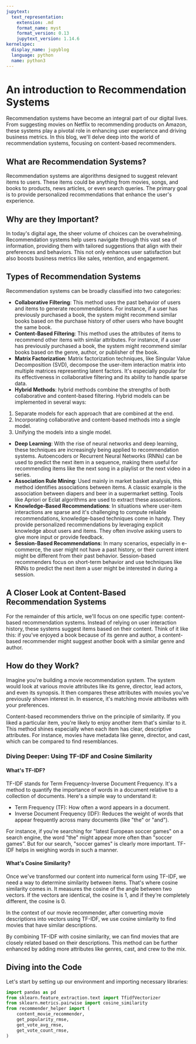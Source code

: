 ```yaml
---
jupytext:
  text_representation:
    extension: .md
    format_name: myst
    format_version: 0.13
    jupytext_version: 1.14.6
kernelspec:
  display_name: jupyblog
  language: python
  name: python3
---
```


# An introduction to Recommendation Systems

Recommendation systems have become an integral part of our digital lives. From suggesting movies on Netflix to recommending products on Amazon, these systems play a pivotal role in enhancing user experience and driving business metrics. In this blog, we'll delve deep into the world of recommendation systems, focusing on content-based recommenders.

## What are Recommendation Systems?

Recommendation systems are algorithms designed to suggest relevant items to users. These items could be anything from movies, songs, and books to products, news articles, or even search queries. The primary goal is to provide personalized recommendations that enhance the user's experience.

## Why are they Important?

In today's digital age, the sheer volume of choices can be overwhelming. Recommendation systems help users navigate through this vast sea of information, providing them with tailored suggestions that align with their preferences and behaviors. This not only enhances user satisfaction but also boosts business metrics like sales, retention, and engagement.

## Types of Recommendation Systems

Recommendation systems can be broadly classified into two categories:

* **Collaborative Filtering**: This method uses the past behavior of users and items to generate recommendations. For instance, if a user has previously purchased a book, the system might recommend similar books based on the purchase history of other users who have bought the same book.
* **Content-Based Filtering**: This method uses the attributes of items to recommend other items with similar attributes. For instance, if a user has previously purchased a book, the system might recommend similar books based on the genre, author, or publisher of the book.
* **Matrix Factorization**: Matrix factorization techniques, like Singular Value Decomposition (SVD), decompose the user-item interaction matrix into multiple matrices representing latent factors. It's especially popular for its effectiveness in collaborative filtering and its ability to handle sparse data.
* **Hybrid Methods**: hybrid methods combine the strengths of both collaborative and content-based filtering. Hybrid models can be implemented in several ways:

1. Separate models for each approach that are combined at the end.
2. Incorporating collaborative and content-based methods into a single model.
3. Unifying the models into a single model.

* **Deep Learning**: With the rise of neural networks and deep learning, these techniques are increasingly being applied to recommendation systems. Autoencoders or Recurrent Neural Networks (RNNs) can be used to predict the next item in a sequence, making them useful for recommending items like the next song in a playlist or the next video in a series.
* **Association Rule Mining**: Used mainly in market basket analysis, this method identifies associations between items. A classic example is the association between diapers and beer in a supermarket setting. Tools like Apriori or Eclat algorithms are used to extract these associations.
* **Knowledge-Based Recommendations**: In situations where user-item interactions are sparse and it's challenging to compute reliable recommendations, knowledge-based techniques come in handy. They provide personalized recommendations by leveraging explicit knowledge about users and items. They often involve asking users to give more input or provide feedback.
* **Session-Based Recommendations**: In many scenarios, especially in e-commerce, the user might not have a past history, or their current intent might be different from their past behavior. Session-based recommenders focus on short-term behavior and use techniques like RNNs to predict the next item a user might be interested in during a session.

## A Closer Look at Content-Based Recommendation Systems
For the remainder of this article, we'll focus on one specific type: content-based recommendation systems. Instead of relying on user interaction history, these systems suggest items based on their content. Think of it like this: if you've enjoyed a book because of its genre and author, a content-based recommender might suggest another book with a similar genre and author.

## How do they Work?

Imagine you're building a movie recommendation system. The system would look at various movie attributes like its genre, director, lead actors, and even its synopsis. It then compares these attributes with movies you've previously shown interest in. In essence, it's matching movie attributes with your preferences.

Content-based recommenders thrive on the principle of similarity. If you liked a particular item, you're likely to enjoy another item that's similar to it. This method shines especially when each item has clear, descriptive attributes. For instance, movies have metadata like genre, director, and cast, which can be compared to find resemblances.

### Diving Deeper: Using TF-IDF and Cosine Similarity


#### What's TF-IDF?

TF-IDF stands for Term Frequency-Inverse Document Frequency. It's a method to quantify the importance of words in a document relative to a collection of documents. Here's a simple way to understand it:

* Term Frequency (TF): How often a word appears in a document.
* Inverse Document Frequency (IDF): Reduces the weight of words that appear frequently across many documents (like "the" or "and").

For instance, if you're searching for "latest European soccer games" on a search engine, the word "the" might appear more often than "soccer games". But for our search, "soccer games" is clearly more important. TF-IDF helps in weighing words in such a manner.

#### What's Cosine Similarity?

Once we've transformed our content into numerical form using TF-IDF, we need a way to determine similarity between items. That's where cosine similarity comes in. It measures the cosine of the angle between two vectors. If the vectors are identical, the cosine is 1, and if they're completely different, the cosine is 0.

In the context of our movie recommender, after converting movie descriptions into vectors using TF-IDF, we use cosine similarity to find movies that have similar descriptions.

By combining TF-IDF with cosine similarity, we can find movies that are closely related based on their descriptions. This method can be further enhanced by adding more attributes like genres, cast, and crew to the mix.

## Diving into the Code

Let's start by setting up our environment and importing necessary libraries:

```python
import pandas as pd
from sklearn.feature_extraction.text import TfidfVectorizer
from sklearn.metrics.pairwise import cosine_similarity
from recommender_helper import (
    content_movie_recommender,
    get_popularity_rmse,
    get_vote_avg_rmse,
    get_vote_count_rmse,
)

```